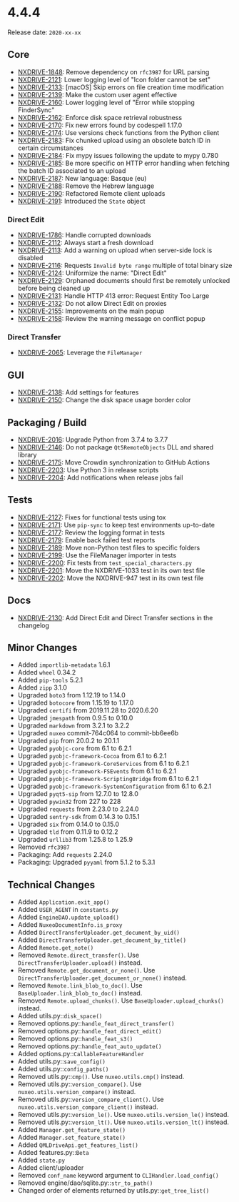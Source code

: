 # 4.4.4

Release date: `2020-xx-xx`

## Core

- [NXDRIVE-1848](https://jira.nuxeo.com/browse/NXDRIVE-1848): Remove dependency on `rfc3987` for URL parsing
- [NXDRIVE-2121](https://jira.nuxeo.com/browse/NXDRIVE-2121): Lower logging level of "Icon folder cannot be set"
- [NXDRIVE-2133](https://jira.nuxeo.com/browse/NXDRIVE-2133): [macOS] Skip errors on file creation time modification
- [NXDRIVE-2139](https://jira.nuxeo.com/browse/NXDRIVE-2139): Make the custom user agent effective
- [NXDRIVE-2160](https://jira.nuxeo.com/browse/NXDRIVE-2160): Lower logging level of "Error while stopping FinderSync"
- [NXDRIVE-2162](https://jira.nuxeo.com/browse/NXDRIVE-2162): Enforce disk space retrieval robustness
- [NXDRIVE-2170](https://jira.nuxeo.com/browse/NXDRIVE-2170): Fix new errors found by codespell 1.17.0
- [NXDRIVE-2174](https://jira.nuxeo.com/browse/NXDRIVE-2174): Use versions check functions from the Python client
- [NXDRIVE-2183](https://jira.nuxeo.com/browse/NXDRIVE-2183): Fix chunked upload using an obsolete batch ID in certain circumstances
- [NXDRIVE-2184](https://jira.nuxeo.com/browse/NXDRIVE-2184): Fix mypy issues following the update to mypy 0.780
- [NXDRIVE-2185](https://jira.nuxeo.com/browse/NXDRIVE-2185): Be more specific on HTTP error handling when fetching the batch ID associated to an upload
- [NXDRIVE-2187](https://jira.nuxeo.com/browse/NXDRIVE-2187): New language: Basque (eu)
- [NXDRIVE-2188](https://jira.nuxeo.com/browse/NXDRIVE-2188): Remove the Hebrew language
- [NXDRIVE-2190](https://jira.nuxeo.com/browse/NXDRIVE-2190): Refactored Remote client uploads
- [NXDRIVE-2191](https://jira.nuxeo.com/browse/NXDRIVE-2191): Introduced the `State` object

### Direct Edit

- [NXDRIVE-1786](https://jira.nuxeo.com/browse/NXDRIVE-1786): Handle corrupted downloads
- [NXDRIVE-2112](https://jira.nuxeo.com/browse/NXDRIVE-2112): Always start a fresh download
- [NXDRIVE-2113](https://jira.nuxeo.com/browse/NXDRIVE-2113): Add a warning on upload when server-side lock is disabled
- [NXDRIVE-2116](https://jira.nuxeo.com/browse/NXDRIVE-2116): Requests `Invalid byte range` multiple of total binary size
- [NXDRIVE-2124](https://jira.nuxeo.com/browse/NXDRIVE-2124): Uniformize the name: "Direct Edit"
- [NXDRIVE-2129](https://jira.nuxeo.com/browse/NXDRIVE-2129): Orphaned documents should first be remotely unlocked before being cleaned up
- [NXDRIVE-2131](https://jira.nuxeo.com/browse/NXDRIVE-2131): Handle HTTP 413 error: Request Entity Too Large
- [NXDRIVE-2132](https://jira.nuxeo.com/browse/NXDRIVE-2132): Do not allow Direct Edit on proxies
- [NXDRIVE-2155](https://jira.nuxeo.com/browse/NXDRIVE-2155): Improvements on the main popup
- [NXDRIVE-2158](https://jira.nuxeo.com/browse/NXDRIVE-2158): Review the warning message on conflict popup

### Direct Transfer

- [NXDRIVE-2065](https://jira.nuxeo.com/browse/NXDRIVE-2065): Leverage the `FileManager`

## GUI

- [NXDRIVE-2138](https://jira.nuxeo.com/browse/NXDRIVE-2138): Add settings for features
- [NXDRIVE-2150](https://jira.nuxeo.com/browse/NXDRIVE-2150): Change the disk space usage border color

## Packaging / Build

- [NXDRIVE-2016](https://jira.nuxeo.com/browse/NXDRIVE-2016): Upgrade Python from 3.7.4 to 3.7.7
- [NXDRIVE-2146](https://jira.nuxeo.com/browse/NXDRIVE-2146): Do not package `Qt5RemoteObjects` DLL and shared library
- [NXDRIVE-2175](https://jira.nuxeo.com/browse/NXDRIVE-2175): Move Crowdin synchronization to GitHub Actions
- [NXDRIVE-2203](https://jira.nuxeo.com/browse/NXDRIVE-2203): Use Python 3 in release scripts
- [NXDRIVE-2204](https://jira.nuxeo.com/browse/NXDRIVE-2204): Add notifications when release jobs fail

## Tests

- [NXDRIVE-2127](https://jira.nuxeo.com/browse/NXDRIVE-2127): Fixes for functional tests using tox
- [NXDRIVE-2171](https://jira.nuxeo.com/browse/NXDRIVE-2171): Use `pip-sync` to keep test environments up-to-date
- [NXDRIVE-2177](https://jira.nuxeo.com/browse/NXDRIVE-2177): Review the logging format in tests
- [NXDRIVE-2179](https://jira.nuxeo.com/browse/NXDRIVE-2179): Enable back failed test reports
- [NXDRIVE-2189](https://jira.nuxeo.com/browse/NXDRIVE-2189): Move non-Python test files to specific folders
- [NXDRIVE-2199](https://jira.nuxeo.com/browse/NXDRIVE-2199): Use the FileManager importer in tests
- [NXDRIVE-2200](https://jira.nuxeo.com/browse/NXDRIVE-2200): Fix tests from `test_special_characters.py`
- [NXDRIVE-2201](https://jira.nuxeo.com/browse/NXDRIVE-2201): Move the NXDRIVE-1033 test in its own test file
- [NXDRIVE-2202](https://jira.nuxeo.com/browse/NXDRIVE-2202): Move the NXDRIVE-947 test in its own test file

## Docs

- [NXDRIVE-2130](https://jira.nuxeo.com/browse/NXDRIVE-2130): Add Direct Edit and Direct Transfer sections in the changelog

## Minor Changes

- Added `importlib-metadata` 1.6.1
- Added `wheel` 0.34.2
- Added `pip-tools` 5.2.1
- Added `zipp` 3.1.0
- Upgraded `boto3` from 1.12.19 to 1.14.0
- Upgraded `botocore` from 1.15.19 to 1.17.0
- Upgraded `certifi` from 2019.11.28 to 2020.6.20
- Upgraded `jmespath` from 0.9.5 to 0.10.0
- Upgraded `markdown` from 3.2.1 to 3.2.2
- Upgraded `nuxeo` commit-764c064 to commit-bb6ee6b
- Upgraded `pip` from 20.0.2 to 20.1.1
- Upgraded `pyobjc-core` from 6.1 to 6.2.1
- Upgraded `pyobjc-framework-Cocoa` from 6.1 to 6.2.1
- Upgraded `pyobjc-framework-CoreServices` from 6.1 to 6.2.1
- Upgraded `pyobjc-framework-FSEvents` from 6.1 to 6.2.1
- Upgraded `pyobjc-framework-ScriptingBridge` from 6.1 to 6.2.1
- Upgraded `pyobjc-framework-SystemConfiguration` from 6.1 to 6.2.1
- Upgraded `pyqt5-sip` from 12.7.0 to 12.8.0
- Upgraded `pywin32` from 227 to 228
- Upgraded `requests` from 2.23.0 to 2.24.0
- Upgraded `sentry-sdk` from 0.14.3 to 0.15.1
- Upgraded `six` from 0.14.0 to 0.15.0
- Upgraded `tld` from 0.11.9 to 0.12.2
- Upgraded `urllib3` from 1.25.8 to 1.25.9
- Removed `rfc3987`
- Packaging: Add `requests` 2.24.0
- Packaging: Upgraded `pyyaml` from 5.1.2 to 5.3.1

## Technical Changes

- Added `Application.exit_app()`
- Added `USER_AGENT` in `constants.py`
- Added `EngineDAO.update_upload()`
- Added `NuxeoDocumentInfo.is_proxy`
- Added `DirectTransferUploader.get_document_by_uid()`
- Added `DirectTransferUploader.get_document_by_title()`
- Added `Remote.get_note()`
- Removed `Remote.direct_transfer()`. Use `DirectTransferUploader.upload()` instead.
- Removed `Remote.get_document_or_none()`. Use `DirectTransferUploader.get_document_or_none()` instead.
- Removed `Remote.link_blob_to_doc()`. Use `BaseUploader.link_blob_to_doc()` instead.
- Removed `Remote.upload_chunks()`. Use `BaseUploader.upload_chunks()` instead.
- Added utils.py::`disk_space()`
- Removed options.py::`handle_feat_direct_transfer()`
- Removed options.py::`handle_feat_direct_edit()`
- Removed options.py::`handle_feat_s3()`
- Removed options.py::`handle_feat_auto_update()`
- Added options.py::`CallableFeatureHandler`
- Added utils.py::`save_config()`
- Added utils.py::`config_paths()`
- Removed utils.py::`cmp()`. Use `nuxeo.utils.cmp()` instead.
- Removed utils.py::`version_compare()`. Use `nuxeo.utils.version_compare()` instead.
- Removed utils.py::`version_compare_client()`. Use `nuxeo.utils.version_compare_client()` instead.
- Removed utils.py::`version_le()`. Use `nuxeo.utils.version_le()` instead.
- Removed utils.py::`version_lt()`. Use `nuxeo.utils.version_lt()` instead.
- Added `Manager.get_feature_state()`
- Added `Manager.set_feature_state()`
- Added `QMLDriveApi.get_features_list()`
- Added features.py::`Beta`
- Added `state.py`
- Added client/uploader
- Removed `conf_name` keyword argument to `CLIHandler.load_config()`
- Removed engine/dao/sqlite.py::`str_to_path()`
- Changed order of elements returned by utils.py::`get_tree_list()`

